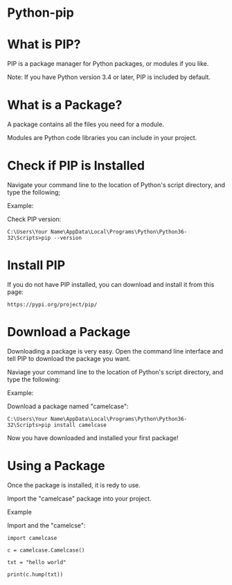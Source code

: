 # Python-pip
# What is PIP?
PIP is a package manager for Python packages, or modules if you like.

Note: If you have Python version 3.4 or later, PIP is included by default.

# What is a Package?
A package contains all the files you need for a module.

Modules are Python code libraries you can include in your project.

# Check if PIP is Installed
Navigate your command line to the location of Python's script directory, and type the following;

Example:

Check PIP version:

    C:\Users\Your Name\AppData\Local\Programs\Python\Python36-32\Scripts>pip --version

# Install PIP
If you do not have PIP installed, you can download and install it from this page:  

    https://pypi.org/project/pip/  


# Download a Package
Downloading a package is very easy.
Open the command line interface and tell PIP to download the package you want.

Naviage your command line to the location of Python's script directory, and type the following:

Example:

Download a package named "camelcase":

    C:\Users\Your Name\AppData\Local\Programs\Python\Python36-32\Scripts>pip install camelcase

Now you have downloaded and installed your first package!

# Using a Package
Once the package is installed, it is redy to use.

Import the "camelcase" package into your project.

Example

Import and the "camelcse":

    import camelcase

    c = camelcase.Camelcase()

    txt = "hello world"

    print(c.hump(txt))

